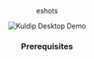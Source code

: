 <div align="center">
  
  
  <br />
  <br />

  eshots

![Kuldip Desktop Demo](./readme-images/desktop.png "Desktop Demo")

### Prerequisites

